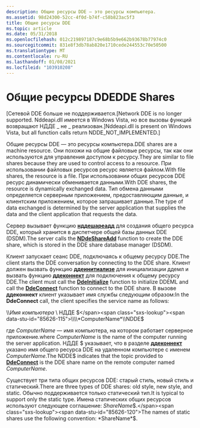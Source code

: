 ```yaml
---
description: Общие ресурсы DDE — это ресурсы компьютера.
ms.assetid: 98d24300-52cc-4f0d-b74f-c58b823ac5f3
title: Общие ресурсы DDE
ms.topic: article
ms.date: 05/31/2018
ms.openlocfilehash: 012c219897187c9e68b5b9e662b93678b77974c0
ms.sourcegitcommit: 831e8f3db78ab820e1710cede244553c70e50500
ms.translationtype: MT
ms.contentlocale: ru-RU
ms.lasthandoff: 01/08/2021
ms.locfileid: "103910208"
---
```

# <a name="dde-shares"></a><span data-ttu-id="85626-103">Общие ресурсы DDE</span><span class="sxs-lookup"><span data-stu-id="85626-103">DDE Shares</span></span>

<span data-ttu-id="85626-104">\[Сетевой DDE больше не поддерживается.</span><span class="sxs-lookup"><span data-stu-id="85626-104">\[Network DDE is no longer supported.</span></span> <span data-ttu-id="85626-105">Nddeapi.dll имеется в Windows Vista, но все вызовы функций возвращают НДДЕ \_ не \_ реализован.\]</span><span class="sxs-lookup"><span data-stu-id="85626-105">Nddeapi.dll is present on Windows Vista, but all function calls return NDDE\_NOT\_IMPLEMENTED.\]</span></span>

<span data-ttu-id="85626-106">Общие ресурсы DDE — это ресурсы компьютера.</span><span class="sxs-lookup"><span data-stu-id="85626-106">DDE shares are a machine resource.</span></span> <span data-ttu-id="85626-107">Они похожи на общие файловые ресурсы, так как они используются для управления доступом к ресурсу.</span><span class="sxs-lookup"><span data-stu-id="85626-107">They are similar to file shares because they are used to control access to a resource.</span></span> <span data-ttu-id="85626-108">При использовании файловых ресурсов ресурс является файлом.</span><span class="sxs-lookup"><span data-stu-id="85626-108">With file shares, the resource is a file.</span></span> <span data-ttu-id="85626-109">При использовании общих ресурсов DDE ресурс динамически обменивается данными.</span><span class="sxs-lookup"><span data-stu-id="85626-109">With DDE shares, the resource is dynamically exchanged data.</span></span> <span data-ttu-id="85626-110">Тип обмена данными определяется серверным приложением, предоставляющим данные, и клиентским приложением, которое запрашивает данные.</span><span class="sxs-lookup"><span data-stu-id="85626-110">The type of data exchanged is determined by the server application that supplies the data and the client application that requests the data.</span></span>

<span data-ttu-id="85626-111">Сервер вызывает функцию [**нддешареадд**](nddeshareadd.md) для создания общего ресурса DDE, который хранится в диспетчере общей базы данных DDE (DSDM).</span><span class="sxs-lookup"><span data-stu-id="85626-111">The server calls the [**NDdeShareAdd**](nddeshareadd.md) function to create the DDE share, which is stored in the DDE share database manager (DSDM).</span></span>

<span data-ttu-id="85626-112">Клиент запускает сеанс DDE, подключаясь к общему ресурсу DDE.</span><span class="sxs-lookup"><span data-stu-id="85626-112">The client starts the DDE conversation by connecting to the DDE share.</span></span> <span data-ttu-id="85626-113">Клиент должен вызвать функцию [**ддеинитиализе**](/windows/win32/api/ddeml/nf-ddeml-ddeinitializea) для инициализации ддемл и вызвать функцию [**ддеконнект**](/windows/win32/api/ddeml/nf-ddeml-ddeconnect) для подключения к общему ресурсу DDE.</span><span class="sxs-lookup"><span data-stu-id="85626-113">The client must call the [**DdeInitialize**](/windows/win32/api/ddeml/nf-ddeml-ddeinitializea) function to initialize DDEML and call the [**DdeConnect**](/windows/win32/api/ddeml/nf-ddeml-ddeconnect) function to connect to the DDE share.</span></span> <span data-ttu-id="85626-114">В вызове **ддеконнект** клиент указывает имя службы следующим образом:</span><span class="sxs-lookup"><span data-stu-id="85626-114">In the **DdeConnect** call, the client specifies the service name as follows:</span></span>

<span data-ttu-id="85626-115">\\\\*Имя компьютера* \\ НДДЕ $</span><span class="sxs-lookup"><span data-stu-id="85626-115">\\\\*ComputerName*\\NDDE$</span></span>

<span data-ttu-id="85626-116">где *ComputerName* — имя компьютера, на котором работает серверное приложение.</span><span class="sxs-lookup"><span data-stu-id="85626-116">where *ComputerName* is the name of the computer running the server application.</span></span> <span data-ttu-id="85626-117">НДДЕ $ указывает, что в разделе [**ддеконнект**](/windows/win32/api/ddeml/nf-ddeml-ddeconnect) указано имя общего ресурса DDE на удаленном компьютере с именем *ComputerName*.</span><span class="sxs-lookup"><span data-stu-id="85626-117">The NDDE$ indicates that the topic provided to [**DdeConnect**](/windows/win32/api/ddeml/nf-ddeml-ddeconnect) is the DDE share name on the remote computer named *ComputerName*.</span></span>

<span data-ttu-id="85626-118">Существует три типа общих ресурсов DDE: старый стиль, новый стиль и статический.</span><span class="sxs-lookup"><span data-stu-id="85626-118">There are three types of DDE shares: old style, new style, and static.</span></span> <span data-ttu-id="85626-119">Обычно поддерживается только статический тип.</span><span class="sxs-lookup"><span data-stu-id="85626-119">It is typical to support only the static type.</span></span> <span data-ttu-id="85626-120">Имена статических общих ресурсов используют следующее соглашение: *ShareName*$.</span><span class="sxs-lookup"><span data-stu-id="85626-120">The names of static shares use the following convention: *ShareName*$.</span></span>

 

 
